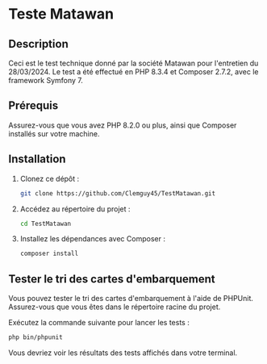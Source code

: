 # Teste Matawan

## Description

Ceci est le test technique donné par la société Matawan pour l'entretien du 28/03/2024.
Le test a été effectué en PHP 8.3.4 et Composer 2.7.2, avec le framework Symfony 7.

## Prérequis

Assurez-vous que vous avez PHP 8.2.0 ou plus, ainsi que Composer installés sur votre machine.

## Installation

1. Clonez ce dépôt :
   ```bash
   git clone https://github.com/Clemguy45/TestMatawan.git
   ```

2. Accédez au répertoire du projet :
   ```bash
   cd TestMatawan
   ```

3. Installez les dépendances avec Composer :
   ```bash
   composer install
   ```

## Tester le tri des cartes d'embarquement

Vous pouvez tester le tri des cartes d'embarquement à l'aide de PHPUnit. Assurez-vous que vous êtes dans le répertoire racine du projet.

Exécutez la commande suivante pour lancer les tests :
```bash
php bin/phpunit
```

Vous devriez voir les résultats des tests affichés dans votre terminal.
